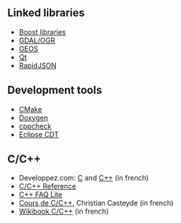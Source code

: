 

## Linked libraries

* [Boost libraries](http://www.boost.org/)
* [GDAL/OGR](http://www.gdal.org/)
* [GEOS](https://trac.osgeo.org/geos/)
* [Qt](https://www.qt.io/)
* [RapidJSON](https://github.com/Tencent/rapidjson)


## Development tools

* [CMake](http://www.cmake.org/)
* [Doxygen](http://www.doxygen.org)
* [cppcheck](http://cppcheck.sourceforge.net/)
* [Eclipse CDT](https://www.eclipse.org/cdt/)


## C/C++

* Developpez.com: [C](http://c.developpez.com/) and [C++](http://cpp.developpez.com/) (in french)
* [C/C++ Reference](http://www.cppreference.com/)
* [C++ FAQ Lite](http://www.ensta.fr/~diam/c++/online/c++-faq-lite/)
* [Cours de C/C++](http://casteyde.christian.free.fr/cpp/cours/online/book1.html), Christian Casteyde (in french)
* [Wikibook C/C++](http://fr.wikibooks.org/wiki/Programmation_C%2B%2B) (in french)
